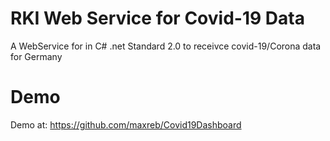 # RKI Web Service for Covid-19 Data

A WebService for in C# .net Standard 2.0 to receivce covid-19/Corona data for Germany

# Demo

Demo at: https://github.com/maxreb/Covid19Dashboard

